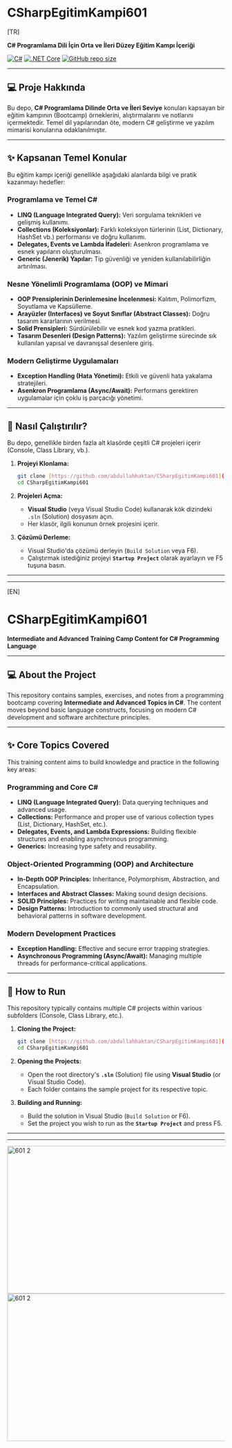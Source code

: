 # CSharpEgitimKampi601

[TR]

**C# Programlama Dili İçin Orta ve İleri Düzey Eğitim Kampı İçeriği**

[![C#](https://img.shields.io/badge/Language-C%23-blue.svg)](https://docs.microsoft.com/en-us/dotnet/csharp/)
[![.NET Core](https://img.shields.io/badge/Platform-.NET%20(Core)%2F.NET%20Framework-purple.svg)](https://dotnet.microsoft.com/)
[![GitHub repo size](https://img.shields.io/github/repo-size/abdullahhaktan/CSharpEgitimKampi601)](https://github.com/abdullahhaktan/CSharpEgitimKampi601)

---

## 💻 Proje Hakkında

Bu depo, **C# Programlama Dilinde Orta ve İleri Seviye** konuları kapsayan bir eğitim kampının (Bootcamp) örneklerini, alıştırmalarını ve notlarını içermektedir. Temel dil yapılarından öte, modern C# geliştirme ve yazılım mimarisi konularına odaklanılmıştır.

---

## ✨ Kapsanan Temel Konular

Bu eğitim kampı içeriği genellikle aşağıdaki alanlarda bilgi ve pratik kazanmayı hedefler:

### Programlama ve Temel C#
* **LINQ (Language Integrated Query):** Veri sorgulama teknikleri ve gelişmiş kullanımı.
* **Collections (Koleksiyonlar):** Farklı koleksiyon türlerinin (List, Dictionary, HashSet vb.) performansı ve doğru kullanımı.
* **Delegates, Events ve Lambda İfadeleri:** Asenkron programlama ve esnek yapıların oluşturulması.
* **Generic (Jenerik) Yapılar:** Tip güvenliği ve yeniden kullanılabilirliğin artırılması.

### Nesne Yönelimli Programlama (OOP) ve Mimari
* **OOP Prensiplerinin Derinlemesine İncelenmesi:** Kalıtım, Polimorfizm, Soyutlama ve Kapsülleme.
* **Arayüzler (Interfaces) ve Soyut Sınıflar (Abstract Classes):** Doğru tasarım kararlarının verilmesi.
* **Solid Prensipleri:** Sürdürülebilir ve esnek kod yazma pratikleri.
* **Tasarım Desenleri (Design Patterns):** Yazılım geliştirme sürecinde sık kullanılan yapısal ve davranışsal desenlere giriş.

### Modern Geliştirme Uygulamaları
* **Exception Handling (Hata Yönetimi):** Etkili ve güvenli hata yakalama stratejileri.
* **Asenkron Programlama (Async/Await):** Performans gerektiren uygulamalar için çoklu iş parçacığı yönetimi.

---

## 🚀 Nasıl Çalıştırılır?

Bu depo, genellikle birden fazla alt klasörde çeşitli C# projeleri içerir (Console, Class Library, vb.).

1.  **Projeyi Klonlama:**
    ```bash
    git clone [https://github.com/abdullahhaktan/CSharpEgitimKampi601](https://github.com/abdullahhaktan/CSharpEgitimKampi601)
    cd CSharpEgitimKampi601
    ```

2.  **Projeleri Açma:**
    * **Visual Studio** (veya Visual Studio Code) kullanarak kök dizindeki `.sln` (Solution) dosyasını açın.
    * Her klasör, ilgili konunun örnek projesini içerir.

3.  **Çözümü Derleme:**
    * Visual Studio'da çözümü derleyin (`Build Solution` veya F6).
    * Çalıştırmak istediğiniz projeyi **`Startup Project`** olarak ayarlayın ve F5 tuşuna basın.

---
---

[EN]

# CSharpEgitimKampi601

**Intermediate and Advanced Training Camp Content for C# Programming Language**

---

## 💻 About the Project

This repository contains samples, exercises, and notes from a programming bootcamp covering **Intermediate and Advanced Topics in C#**. The content moves beyond basic language constructs, focusing on modern C# development and software architecture principles.

---

## ✨ Core Topics Covered

This training content aims to build knowledge and practice in the following key areas:

### Programming and Core C#
* **LINQ (Language Integrated Query):** Data querying techniques and advanced usage.
* **Collections:** Performance and proper use of various collection types (List, Dictionary, HashSet, etc.).
* **Delegates, Events, and Lambda Expressions:** Building flexible structures and enabling asynchronous programming.
* **Generics:** Increasing type safety and reusability.

### Object-Oriented Programming (OOP) and Architecture
* **In-Depth OOP Principles:** Inheritance, Polymorphism, Abstraction, and Encapsulation.
* **Interfaces and Abstract Classes:** Making sound design decisions.
* **SOLID Principles:** Practices for writing maintainable and flexible code.
* **Design Patterns:** Introduction to commonly used structural and behavioral patterns in software development.

### Modern Development Practices
* **Exception Handling:** Effective and secure error trapping strategies.
* **Asynchronous Programming (Async/Await):** Managing multiple threads for performance-critical applications.

---

## 🚀 How to Run

This repository typically contains multiple C# projects within various subfolders (Console, Class Library, etc.).

1.  **Cloning the Project:**
    ```bash
    git clone [https://github.com/abdullahhaktan/CSharpEgitimKampi601](https://github.com/abdullahhaktan/CSharpEgitimKampi601)
    cd CSharpEgitimKampi601
    ```

2.  **Opening the Projects:**
    * Open the root directory's **`.sln`** (Solution) file using **Visual Studio** (or Visual Studio Code).
    * Each folder contains the sample project for its respective topic.

3.  **Building and Running:**
    * Build the solution in Visual Studio (`Build Solution` or F6).
    * Set the project you wish to run as the **`Startup Project`** and press F5.

---
---

<img width="863" height="342" alt="601 2" src="https://github.com/user-attachments/assets/4e52691b-d648-4ef3-9285-c9462fb5f873" />

<img width="863" height="342" alt="601 2" src="https://github.com/user-attachments/assets/e369218a-ef24-4b98-811d-7e4e81571dd0" />
